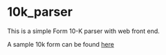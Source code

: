 # 10k_parser

This is a simple Form 10-K parser with web front end.

A sample 10k form can be found [here](https://app.quotemedia.com/data/downloadFiling?webmasterId=101533&ref=318113828&type=PDF&symbol=RNA&cdn=a21db366a91fc6f6801b95b95dc56cb4&companyName=Avidity+Biosciences+Inc.&formType=10-K&dateFiled=2024-02-28)
